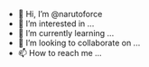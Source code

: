- 👋 Hi, I’m @narutoforce
- 👀 I’m interested in ...
- 🌱 I’m currently learning ...
- 💞️ I’m looking to collaborate on ...
- 📫 How to reach me ...

<!---
narutoforce/narutoforce is a ✨ special ✨ repository because its `README.md` (this file) appears on your GitHub profile.
You can click the Preview link to take a look at your changes.
--->
